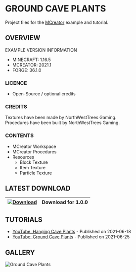 # GROUND CAVE PLANTS
Project files for the [MCreator](https://mcreator.net/) example and tutorial.

## OVERVIEW
EXAMPLE VERSION INFORMATION

* MINECRAFT: 1.16.5
* MCREATOR: 2021.1
* FORGE: 36.1.0

### LICENCE
- Open-Source / optional credits

### CREDITS
Textures have been made by NorthWestTrees Gaming.    
Procedures have been built by NorthWestTrees Gaming.

### CONTENTS
* MCreator Workspace
* MCreator Procedures
* Resources
    * Block Texture
    * Item Texture
    * Particle Texture

## LATEST DOWNLOAD
| [![Download](https://i.imgur.com/Xcxx2Gr.png)](https://github.com/MCreator-Examples/Ground-Cave-Plants/files/6711054/mcreator_example_ground_cave_plants.zip) | Download for 1.0.0 |
| --- | --- |

## TUTORIALS
* [YouTube: Hanging Cave Plants](https://youtu.be/wCXFJijXOy8) - Published on 2021-06-18
* [YouTube: Ground Cave Plants]() - Published on 2021-06-25

## GALLERY
![Ground Cave Plants](https://i.imgur.com/kbxKWfl.png)
